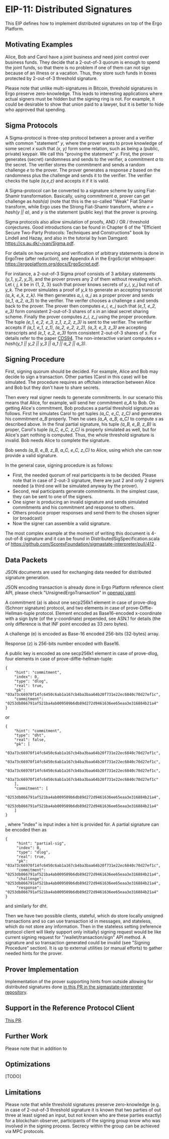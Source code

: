 EIP-11: Distributed Signatures
==============================

This EIP defines how to implement distributed signatures on top of the Ergo Platform.


Motivating Examples
-------------------

Alice, Bob and Carol have a joint business and need joint control over business funds. They decide that a 2-out-of-3 quorum is enough to spend the joint funds, so that there is no problem if one of them can not sign because of an illness or a vacation. Thus, they store such funds in boxes protected by 2-out-of-3 threshold signature. 

Please note that unlike multi-signatures in Bitcoin, threshold signatures in Ergo preserve zero-knowledge. This leads to interesting applications where actual signers must be hidden but the signing ring is not. For example, it could be desirable to show that union paid to a lawyer, but it is better to hide who approved that spending.  

Sigma Protocols
---------------

A Sigma-protocol is three-step protocol between a prover and a verifier with common "statement" *y*, where the prover wants to prove knowledge of some secret *x* such that *(x, y)* form some relation, such as being a (public, private) keypair. We call this "proving the statement" *y*. First, the prover generates (secret) randomness and sends to the verifier, a commitment *a* to the secret. The verifier stores the commitment and sends a random challenge *e* to the prover. The prover generates a response *z* based on the randomness plus the challenge and sends it to the verifier. The verifier checks the tuple *(a,e,z)* and accepts it if it is valid. 

A Sigma-protocol can be converted to a signature scheme by using Fiat-Shamir transformation. Basically, using commitment *a*, prover can get challenge as *hash(a)* (note that this is the so-called "Weak" Fiat Shamir transform, while Ergo uses the Strong Fiat-Shamir transform, where *e = hash(y || a)*, and *y* is the statement (public key) that the prover is proving.

Sigma protocols also allow simulation of proofs, AND / OR / threshold conjectures. Good introductions can be found in Chapter 6 of the "Efficient Secure Two-Party Protocols: Techniques and Constructions" book by Lindell and Hazay, and also in the tutorial by Ivan Damgard: https://cs.au.dk/~ivan/Sigma.pdf. 

For details on how proving and verification of arbitrary statements is done in ErgoTree (after reduction), see Appendix A in the ErgoScript whitepaper: https://ergoplatform.org/docs/ErgoScript.pdf. 

For instance, a 2-out-of-3 Sigma proof consists of 3 arbitary statements (*y_1*, *y_2*, *y_3*), and the prover proves any 2 of them without revealing which. Let *i, j, k* be in {1, 2, 3} such that prover knows secrets of *y_i, y_j* but not of *y_k*. 
The prover simulates a proof of *y_k* to generate an accepting transcript *(a_k, e_k, z_k)*. He then generates *a_i, a_j* as a proper prover and sends (*a_1, a_2, a_3*) to the verifier. The verifer chooses a challenge *s* and sends back to the prover. 
The prover then computes *e_i, e_j* such that *(e_1, e_2, e_3)* form consistent 2-out-of-3 shares of *s* in an ideal secret sharing scheme. Finally the prover computes *z_i, z_j* using the proper procedure. The tuple *(e_1, e_2, e_3, z_1, z_2, z_3)* is sent to the verifier. The verifier accepts if *(a_1, e_1, z_1), (a_2, e_2, z_2), (a_3, e_3, z_3)* are accepting transcripts and *(e_1, e_2, e_3)* form consistent 2-out-of-3 shares of *s*. For details refer to the paper [CDS94](  https://www.win.tue.nl/~berry/papers/crypto94.pdf). The non-interactive variant computes *s = hash(y_1 || y_2 || y_3 || a_1 || a_2 || a_3)*.


Signing Procedure
-----------------

First, signing quorum should be decided. For example, Alice and Bob may decide to sign a transaction. Other parties (Carol in this case) will be simulated. The procedure requires an offchain interaction between Alice and Bob but they don't have to share secrets. 

Then every real signer needs to generate commitments. In our scenario this means that Alice, for example, will send her commitment *a_A* to Bob. On getting Alice's commitment, Bob produces a partial threshold signature as follows. First he simulates Carol to get tuples *(a_C, e_C, z_C)* and generates his commitment *a_B* properly. Then he uses *(a_A, a_B, a_C)* to compute *s* as described above. In the final partial signature, his tuple *(a_B, e_B, z_B)* is proper, Carol's tuple *(a_C, e_C, z_C)* is properly simulated as well, but for Alice's part nothing is computed. Thus, the whole threshold signature is invalid. Bob needs Alice to complete the signature.

Bob sends *(a_B, e_B, z_B, a_C, e_C, z_C)* to Alice, using which she can now provide a valid signature. 

In the general case, signing procedure is as follows:

* First, the needed quorum of real participants is to be decided. Please note that in case of 2-out-3 signature, there are just 2 and only 2 signers needed (a third one will be simulated anyway by the prover).
* Second, real participants generate commitments. In the simplest case, they can be sent to one of the signers.
* One signer is producing an invalid signature and sends simulated commitments and his commitment and response to others.
* Others produce proper responses and send them to the chosen signer (or broadcast)
* Now the signer can assemble a valid signature.

The most complex example at the moment of writing this document is 4-out-of-8 signature and it can be found in DistributedSigSpecification.scala of https://github.com/ScorexFoundation/sigmastate-interpreter/pull/412 . 


Data Packets
------------

JSON documents are used for exchanging data needed for distributed signature generation.

JSON encoding transaction is already done in Ergo Platform reference client API, please check "UnsignedErgoTransaction" 
in [openapi.yaml](https://github.com/ergoplatform/ergo/blob/master/src/main/resources/api/openapi.yaml). 

A commitment (a) is about one secp256k1 element in case of prove-dlog (Schnorr signature) protocol, and two elements in 
case of prove-Diffie-Hellman-tuple protocol. Element encoded as Base16-encoded x-coordinate with a sign byte 
(of the y-coordinate) prepended, see ASN.1 for details (the only difference is that INF point encoded as 33 zero bytes). 

A challenge (e) is encoded as Base-16 encoded 256-bits (32-bytes) array.

Response (z) is 256-bits number encoded with Base16. 

A public key is encoded as one secp256k1 element in case of prove-dlog, four elements in case of 
prove-diffie-hellman-tuple:

    {
        "hint": "commitment",
        "index": 0,
        "type": "dlog",
        "real": true,
        "pk": "03a73c66970f14fc6450c6ab1a167cb4ba3baa64b20f731e22ec6840c70d27ef1c",
        "commitment": "0253db866791af521ba4ab009509b6db89d272d9461636ee65eaa3e316884b21a4"
    }

or    
    
    {
        "hint": "commitment",
        "type": "dht",
        "real": false,
        "pk": [
            "03a73c66970f14fc6450c6ab1a167cb4ba3baa64b20f731e22ec6840c70d27ef1c",
            "03a73c66970f14fc6450c6ab1a167cb4ba3baa64b20f731e22ec6840c70d27ef1c",
            "03a73c66970f14fc6450c6ab1a167cb4ba3baa64b20f731e22ec6840c70d27ef1c",
            "03a73c66970f14fc6450c6ab1a167cb4ba3baa64b20f731e22ec6840c70d27ef1c"
        ],  
        "commitment": [
            "0253db866791af521ba4ab009509b6db89d272d9461636ee65eaa3e316884b21a4",
            "0253db866791af521ba4ab009509b6db89d272d9461636ee65eaa3e316884b21a4"
        ]
    }

, where "index" is input index a hint is provided for. A partial signature can be encoded then as    

    {
         "hint": "partial-sig",
         "index": 0,
         "type": "dlog",
         "real": true,
         "pk": "03a73c66970f14fc6450c6ab1a167cb4ba3baa64b20f731e22ec6840c70d27ef1c",
         "commitment": "0253db866791af521ba4ab009509b6db89d272d9461636ee65eaa3e316884b21a4",                 
         "challenge": "0253db866791af521ba4ab009509b6db89d272d9461636ee65eaa3e316884b21a4",
         "response": "0253db866791af521ba4ab009509b6db89d272d9461636ee65eaa3e316884b21a4"
    }
    
and similarly for dht.    

Then we have two possible clients, stateful, which do store locally unsigned transactions and so can use transaction id 
in messages, and stateless, which do not store any information. Then in the stateless setting 
(reference protocol client will likely support only initially) signing request would be like current 
signing request for "/wallet/transaction/sign" API method. A signature and so transaction generated could be invalid 
(see "Signing Procedure" section). It is up to external utilities (or manual efforts) to gather needed hints for the 
prover.
  

Prover Implementation
---------------------

Implementation of the prover supporting hints from outside allowing for distributed signatures done 
[in this PR in the sigmastate-interpreter repository](https://github.com/ScorexFoundation/sigmastate-interpreter/pull/412).

Support in the Reference Protocol Client
----------------------------------------

[This PR](https://github.com/ergoplatform/ergo/pull/1118).

Further Work
------------

Please note that in addition to 

Optimizations
-------------

[TODO]

Limitations
-----------

Please note that while threshold signatures preserve zero-knowledge (e.g. in case of 2-out-of-3 threshold signature it is 
known that two parties of out three at least signed an input, but not known who are these parties exactly) for a blockchain observer, participants of the signing group know who was involved in the signing process. Secrecy within the group can be achieved via MPC protocols.  
